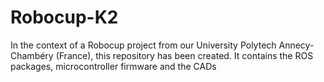 # Robocup-K2
In the context of a Robocup project from our University Polytech Annecy-Chambéry (France), this repository has been created. It contains the ROS packages, microcontroller firmware and the CADs
